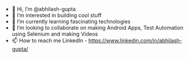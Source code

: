 - 👋 Hi, I’m @abhilash-gupta
- 👀 I’m interested in building cool stuff
- 🌱 I’m currently learning fascinating technologies
- 💞️ I’m looking to collaborate on making Android Apps, Test Automation using Selenium and making Videos
- 📫 How to reach me LinkedIn - https://www.linkedin.com/in/abhilash-gupta/

<!---
abhilash-gupta/abhilash-gupta is a ✨ special ✨ repository because its `README.md` (this file) appears on your GitHub profile.
You can click the Preview link to take a look at your changes.
--->
